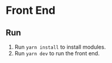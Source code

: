 # Front End

## Run

1. Run `yarn install` to install modules.
2. Run `yarn dev` to run the front end.